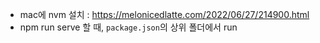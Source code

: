
- mac에 nvm 설치 : https://melonicedlatte.com/2022/06/27/214900.html
- npm run serve 할 때, `package.json`의 상위 폴더에서 run